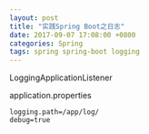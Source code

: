 ```yaml
---
layout: post
title: "实践Spring Boot之日志"
date: 2017-09-07 17:08:00 +0800
categories: Spring
tags: spring spring-boot logging
---
```


LoggingApplicationListener

application.properties

```properties
logging.path=/app/log/
debug=true
```

